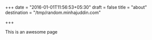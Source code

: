 +++
date = "2016-01-01T11:56:53+05:30"
draft = false
title = "about"
destination = "/tmp/random.minhajuddin.com"

+++

This is an awesome page

